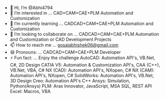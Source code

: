- 👋 Hi, I’m @Abhi4794
- 👀 I’m interested in ... CAD+CAM+CAE+PLM Automation and Customization
- 🌱 I’m currently learning ... CADCAD+CAM+CAE+PLM Automation and Customization
- 💞️ I’m looking to collaborate on ... CADCAD+CAM+CAE+PLM Automation and Customization or CAD Development Projects
- 📫 How to reach me ... gosaiabhishek06@gmail.com
- 😄 Pronouns: ... CADCAD+CAM+CAE+PLM Developer
- ⚡ Fun fact: ... Enjoy the challenge 
AutoCAD: Automation API's, VB.Net, C#, 2D Design
CATIA V5: Automation & Customization API's, CAA (C++), VB.Net, VBA, C#
NX (CAD): Automation API's, NXopen, C#
NX (CAM): Automation API's, NXopen, C#
SolidWorks: Automation API's, VB.Net, 3D Design
Creo: Automation API's C++
Ansys: Simulation, Python(Ansys)
PLM: Aras Innovator, JavaScript, MSA SQL, REST API
Excel: Macros, VBA
<!---
Abhi4794/Abhi4794 is a ✨ special ✨ repository because its `README.md` (this file) appears on your GitHub profile.
You can click the Preview link to take a look at your changes.
--->
